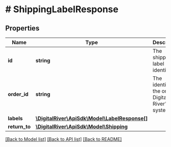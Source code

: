 # # ShippingLabelResponse

## Properties

Name | Type | Description | Notes
------------ | ------------- | ------------- | -------------
**id** | **string** | The shipping label identifier | [optional] 
**order_id** | **string** | The identifier of the order in Digital River&#39;s system. | [optional] 
**labels** | [**\DigitalRiver\ApiSdk\Model\LabelResponse[]**](LabelResponse.md) |  | [optional] 
**return_to** | [**\DigitalRiver\ApiSdk\Model\Shipping**](Shipping.md) |  | [optional] 

[[Back to Model list]](../../README.md#documentation-for-models) [[Back to API list]](../../README.md#documentation-for-api-endpoints) [[Back to README]](../../README.md)


